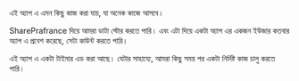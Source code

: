 এই অ্যাপ এ এমন কিছু কাজ করা যায়, যা অনেক কাজে আসবে।

SharePrafrance দিয়ে আমরা ডাটা স্টোর করতে পারি।
এবং এটা দিয়ে একটা অ্যাপ এর একজন ইউজার কতবার অ্যাপ এ প্রবেশ করেছে, সেটা কাউন্ট করতে পারি।

এই অ্যাপ এ একটা টাইমার এড করা আছে। যেটার সাহায্যে, আমরা কিছু সময় পর একটা নির্দিষ্ট কাজ চালু করতে পারি।
